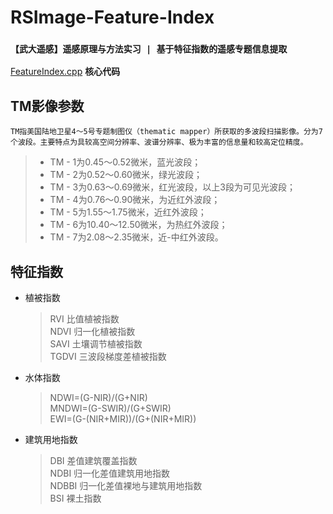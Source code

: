 # RSImage-Feature-Index
### `【武大遥感】遥感原理与方法实习 | 基于特征指数的遥感专题信息提取`
 [FeatureIndex.cpp](./FeatureIndex.cpp) **核心代码**
## TM影像参数 
`TM指美国陆地卫星4～5号专题制图仪（thematic mapper）所获取的多波段扫描影像。分为7个波段。主要特点为具较高空间分辨率、波谱分辨率、极为丰富的信息量和较高定位精度。` 
> - TM - 1为0.45～0.52微米，蓝光波段；
> - TM - 2为0.52～0.60微米，绿光波段；
> - TM - 3为0.63～0.69微米，红光波段，以上3段为可见光波段；
> - TM - 4为0.76～0.90微米，为近红外波段；
> - TM - 5为1.55～1.75微米，近红外波段；
> - TM - 6为10.40～12.50微米，为热红外波段；
> - TM - 7为2.08～2.35微米，近-中红外波段。
## 特征指数
- 植被指数
    > RVI 比值植被指数   
    > NDVI 归一化植被指数  
    > SAVI 土壤调节植被指数   
    > TGDVI 三波段梯度差植被指数 
- 水体指数   
    > NDWI=(G-NIR)/(G+NIR)  
    > MNDWI=(G-SWIR)/(G+SWIR)  
    > EWI=(G-(NIR+MIR))/(G+(NIR+MIR))  
- 建筑用地指数  
    > DBI 差值建筑覆盖指数   
    > NDBI 归一化差值建筑用地指数  
    > NDBBI 归一化差值裸地与建筑用地指数  
    > BSI 裸土指数  
